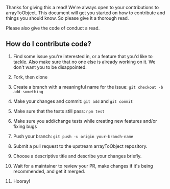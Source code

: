 Thanks for giving this a read! We're always open to your contributions to arrayToObject.
This document will get you started on how to contribute and things you should know.
So please give it a thorough read.

Please also give the code of conduct a read.

## How do I contribute code?

1. Find some issue you're interested in, or a feature that you'd like to tackle.
  Also make sure that no one else is already working on it. We don't want you to be
  disappointed.

2. Fork, then clone

3. Create a branch with a meaningful name for the issue: `git checkout -b add-something`

4. Make your changes and commit: `git add` and `git commit`

5. Make sure that the tests still pass: `npm test`

6. Make sure you add/change tests while creating new features and/or fixing bugs

7. Push your branch: `git push -u origin your-branch-name`

8. Submit a pull request to the upstream arrayToObject repository.

9. Choose a descriptive title and describe your changes briefly.

10. Wait for a maintainer to review your PR, make changes if it's being recommended, and get it merged.

11. Hooray!
